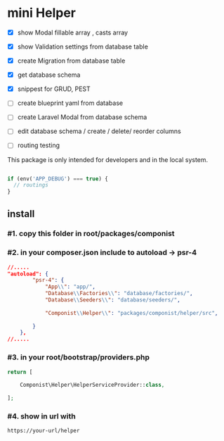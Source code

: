# mini Helper

- [x] show Modal  fillable array , casts array
- [x] show Validation settings from database  table
- [x] create Migration from database table
- [x] get database schema
- [x] snippest for GRUD, PEST
- [ ] create blueprint yaml from database
- [ ] create Laravel Modal from database schema
- [ ] edit database schema / create / delete/ reorder columns
- [ ] routing testing



This package is only intended for developers and in the local system.

```php

if (env('APP_DEBUG') === true) {
  // routings
}
  ```


## install
### #1. copy this folder in root/packages/componist


### #2. in your composer.json include to autoload -> psr-4

```json
//.....
"autoload": {
        "psr-4": {
            "App\\": "app/",
            "Database\\Factories\\": "database/factories/",
            "Database\\Seeders\\": "database/seeders/",
           
            "Componist\\Helper\\": "packages/componist/helper/src",
           
        }
    },
//.....
```


### #3. in your root/bootstrap/providers.php

```php
return [
    
    Componist\Helper\HelperServiceProvider::class,
   
];

```


### #4. show in url with 

```
https://your-url/helper
```